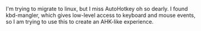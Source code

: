 I'm trying to migrate to linux, but I miss AutoHotkey oh so dearly. I found kbd-mangler, which gives low-level access to keyboard and mouse events, so I am trying to use this to create an AHK-like experience.
